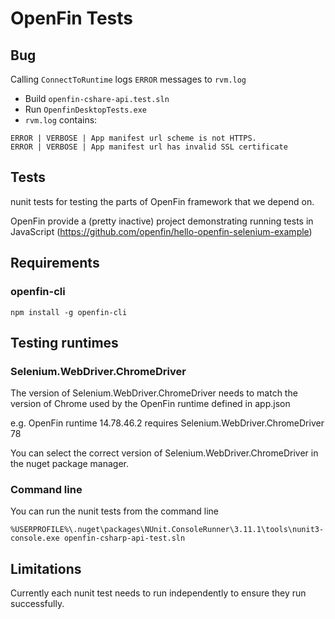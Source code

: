 # OpenFin Tests
## Bug
Calling `ConnectToRuntime` logs `ERROR` messages to `rvm.log`
- Build `openfin-cshare-api.test.sln`
- Run `OpenfinDesktopTests.exe`
- `rvm.log` contains:
```
ERROR | VERBOSE | App manifest url scheme is not HTTPS.
ERROR | VERBOSE | App manifest url has invalid SSL certificate
```

## Tests
nunit tests for testing the parts of OpenFin framework that we depend on.

OpenFin provide a (pretty inactive) project demonstrating running tests in JavaScript (https://github.com/openfin/hello-openfin-selenium-example)

## Requirements
### openfin-cli
```
npm install -g openfin-cli
```

## Testing runtimes
### Selenium.WebDriver.ChromeDriver
The version of Selenium.WebDriver.ChromeDriver needs to match the version of Chrome used by the OpenFin runtime defined in app.json

e.g. OpenFin runtime 14.78.46.2 requires Selenium.WebDriver.ChromeDriver 78

You can select the correct version of Selenium.WebDriver.ChromeDriver in the nuget package manager.

### Command line
You can run the nunit tests from the command line
```
%USERPROFILE%\.nuget\packages\NUnit.ConsoleRunner\3.11.1\tools\nunit3-console.exe openfin-csharp-api-test.sln
```

## Limitations
Currently each nunit test needs to run independently to ensure they run successfully.
